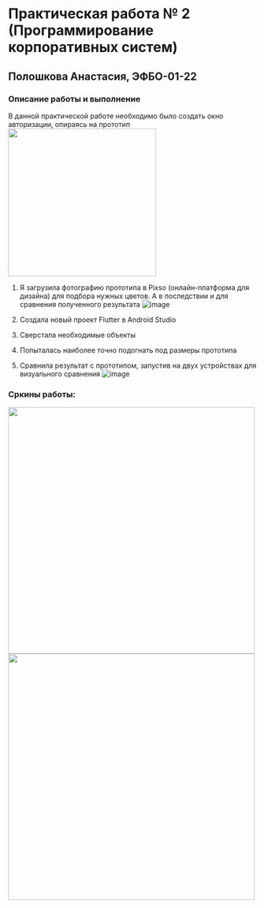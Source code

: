 # Практическая работа № 2 (Программирование корпоративных систем)

## Полошкова Анастасия, ЭФБО-01-22

### Описание работы и выполнение

В данной практической работе необходимо было создать окно авторизации, опираясь на прототип
<img src = "https://github.com/user-attachments/assets/81dc082f-d162-44d9-bd4f-c1c829216873" width = "300" />

1. Я загрузила фотографию прототипа в Pixso (онлайн-платформа для дизайна) для подбора нужных цветов. А в последствии и для сравнения полученного результата
![image](https://github.com/user-attachments/assets/d837f081-f0de-42d8-b628-431e2f104933)

2. Создала новый проект Flutter в Android Studio
3. Сверстала необходимые объекты
4. Попыталась наиболее точно подогнать под размеры прототипа
5. Сравнила результат с прототипом, запустив на двух устройствах для визуального сравнения
![image](https://github.com/user-attachments/assets/ea871fb2-64c4-4d2b-96f6-628007174765)

### Сркины работы:

<img src = "https://github.com/user-attachments/assets/b97da77c-cc03-46ff-a042-a2be8e1172af" width = "500" />
<img src = "https://github.com/user-attachments/assets/9d659833-ac73-4dea-b4fd-f5bc2fcdd05a" width = "500" />

